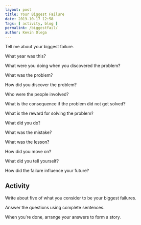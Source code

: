 ```yaml
--- 
layout: post 
title: Your Biggest Failure
date: 2019-10-17 12:58
Tags: [ activity, blog ]
permalink: /biggestfail/ 
author: Kevin Olega 
--- 
```

Tell me about your biggest failure.

What year was this?

What were you doing when you discovered the problem?

What was the problem?

How did you discover the problem?

Who were the people involved?

What is the consequence if the problem did not get solved?

What is the reward for solving the problem?

What did you do?

What was the mistake?

What was the lesson?

How did you move on?

What did you tell yourself?

How did the failure influence your future?

## Activity

Write about five of what you consider to be your biggest failures.

Answer the questions using complete sentences.

When you're done, arrange your answers to form a story.